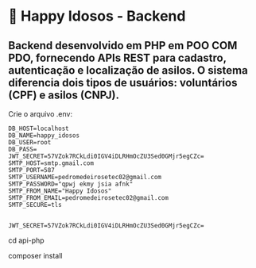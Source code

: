 
# 🧓 Happy Idosos - Backend

## Backend desenvolvido em **PHP em POO COM PDO**, fornecendo APIs REST para cadastro, autenticação e localização de asilos. O sistema diferencia dois tipos de usuários: **voluntários (CPF)** e **asilos (CNPJ)**.

Crie o arquivo .env:

```
DB_HOST=localhost
DB_NAME=happy_idosos
DB_USER=root
DB_PASS=
JWT_SECRET=57VZok7RCkLdi0IGV4iDLRHmOcZU3Sed0GMjr5egCZc=
SMTP_HOST=smtp.gmail.com
SMTP_PORT=587
SMTP_USERNAME=pedromedeirosetec02@gmail.com
SMTP_PASSWORD="qpwj ekmy jsia afnk"
SMTP_FROM_NAME="Happy Idosos"
SMTP_FROM_EMAIL=pedromedeirosetec02@gmail.com
SMTP_SECURE=tls


JWT_SECRET=57VZok7RCkLdi0IGV4iDLRHmOcZU3Sed0GMjr5egCZc=

```

cd api-php

composer install
